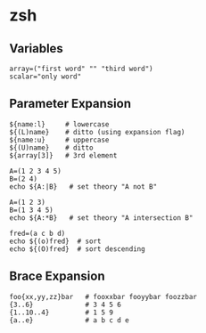 # zsh

## Variables

    array=("first word" "" "third word")
    scalar="only word"


## Parameter Expansion

    ${name:l}     # lowercase
    ${(L)name}    # ditto (using expansion flag)
    ${name:u}     # uppercase
    ${(U)name}    # ditto
    ${array[3]}   # 3rd element

    A=(1 2 3 4 5)
    B=(2 4)
    echo ${A:|B}   # set theory "A not B"

    A=(1 2 3)
    B=(1 3 4 5)
    echo ${A:*B}   # set theory "A intersection B"

    fred=(a c b d)
    echo ${(o)fred}  # sort
    echo ${(O)fred}  # sort descending

## Brace Expansion

    foo{xx,yy,zz}bar   # fooxxbar fooyybar foozzbar
    {3..6}             # 3 4 5 6
    {1..10..4}         # 1 5 9
    {a..e}             # a b c d e

